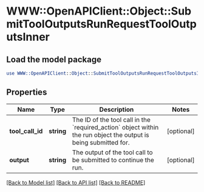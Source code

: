 # WWW::OpenAPIClient::Object::SubmitToolOutputsRunRequestToolOutputsInner

## Load the model package
```perl
use WWW::OpenAPIClient::Object::SubmitToolOutputsRunRequestToolOutputsInner;
```

## Properties
Name | Type | Description | Notes
------------ | ------------- | ------------- | -------------
**tool_call_id** | **string** | The ID of the tool call in the &#x60;required_action&#x60; object within the run object the output is being submitted for. | [optional] 
**output** | **string** | The output of the tool call to be submitted to continue the run. | [optional] 

[[Back to Model list]](../README.md#documentation-for-models) [[Back to API list]](../README.md#documentation-for-api-endpoints) [[Back to README]](../README.md)


